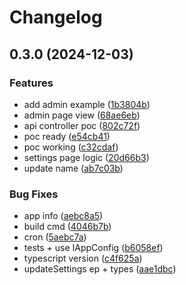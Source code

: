 # Changelog

## 0.3.0 (2024-12-03)


### Features

* add admin example ([1b3804b](https://github.com/chenasraf/nextcloud-autocurrency/commit/1b3804ba0d8f73687c4260fbb2f20aac4470b758))
* admin page view ([68ae6eb](https://github.com/chenasraf/nextcloud-autocurrency/commit/68ae6eb09e35057e426072c9986c7965d29401ea))
* api controller poc ([802c72f](https://github.com/chenasraf/nextcloud-autocurrency/commit/802c72f0f7dd9be5f9abc3829ff403b9abfda7f8))
* poc ready ([e54cb41](https://github.com/chenasraf/nextcloud-autocurrency/commit/e54cb41c5b549294fc8b014ef2a507178f4e8597))
* poc working ([c32cdaf](https://github.com/chenasraf/nextcloud-autocurrency/commit/c32cdaf38de64f45de1285463f4265da2e95b438))
* settings page logic ([20d66b3](https://github.com/chenasraf/nextcloud-autocurrency/commit/20d66b3650f53701a9a9ec54ac9cf15961592ced))
* update name ([ab7c03b](https://github.com/chenasraf/nextcloud-autocurrency/commit/ab7c03b42475f701a151f383f06170f999d51c75))


### Bug Fixes

* app info ([aebc8a5](https://github.com/chenasraf/nextcloud-autocurrency/commit/aebc8a52cc49cb736ce5e78f23ddc0626006a4d1))
* build cmd ([4046b7b](https://github.com/chenasraf/nextcloud-autocurrency/commit/4046b7b8df01bce39fa4f31947971166b8f4aa56))
* cron ([5aebc7a](https://github.com/chenasraf/nextcloud-autocurrency/commit/5aebc7a2aa46fba0daf403f11baa731620e335ae))
* tests + use IAppConfig ([b6058ef](https://github.com/chenasraf/nextcloud-autocurrency/commit/b6058eff576790620f8b8166550d903872731f1d))
* typescript version ([c4f625a](https://github.com/chenasraf/nextcloud-autocurrency/commit/c4f625a19236df7834a68b6a7d75c8b27d5113e6))
* updateSettings ep + types ([aae1dbc](https://github.com/chenasraf/nextcloud-autocurrency/commit/aae1dbc141ab9c6ee8d57682e283d8615e3c4c91))

